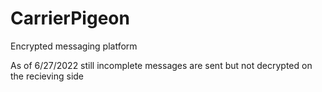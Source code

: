 # CarrierPigeon
Encrypted messaging platform

As of 6/27/2022
still incomplete
messages are sent but not decrypted on the recieving side
